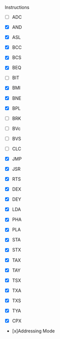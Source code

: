 Instructions

- [ ] ADC
- [x] AND
- [x] ASL
- [x] BCC
- [x] BCS
- [x] BEQ
- [ ] BIT
- [x] BMI
- [x] BNE
- [x] BPL
- [ ] BRK
- [ ] BVc
- [ ] BVS
- [ ] CLC
- [x] JMP
- [x] JSR
- [x] RTS

- [x] DEX
- [x] DEY


- [x] LDA

- [x] PHA
- [x] PLA

- [x] STA
- [x] STX
- [x] TAX
- [x] TAY
- [x] TSX
- [x] TXA
- [x] TXS
- [x] TYA

- [x] CPX

- [x]Addressing Mode